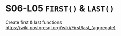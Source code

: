 # S06-L05 `FIRST()` & `LAST()`

Create first & last functions
https://wiki.postgresql.org/wiki/First/last_(aggregate)
